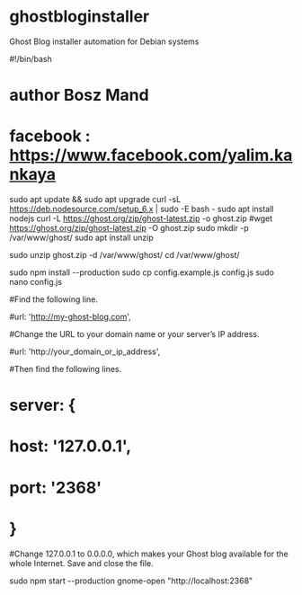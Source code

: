 # ghostbloginstaller
Ghost Blog installer automation for Debian systems

#!/bin/bash
# author Bosz Mand
# facebook : https://www.facebook.com/yalim.kankaya

sudo apt update && sudo apt upgrade
curl -sL https://deb.nodesource.com/setup_6.x | sudo -E bash -
sudo apt install nodejs
curl -L https://ghost.org/zip/ghost-latest.zip -o ghost.zip
#wget https://ghost.org/zip/ghost-latest.zip -O ghost.zip
sudo mkdir -p /var/www/ghost/
sudo apt install unzip

sudo unzip ghost.zip -d /var/www/ghost/
cd /var/www/ghost/

sudo npm install --production
sudo cp config.example.js config.js
sudo nano config.js

#Find the following line.

#url: 'http://my-ghost-blog.com',

#Change the URL to your domain name or your server’s IP address.

#url: 'http://your_domain_or_ip_address',

#Then find the following lines.

# server: {
#    host: '127.0.0.1',
#    port: '2368'
# }

#Change 127.0.0.1 to 0.0.0.0, which makes your Ghost blog available for the whole Internet. Save and close the file.


sudo npm start --production
gnome-open "http://localhost:2368"
